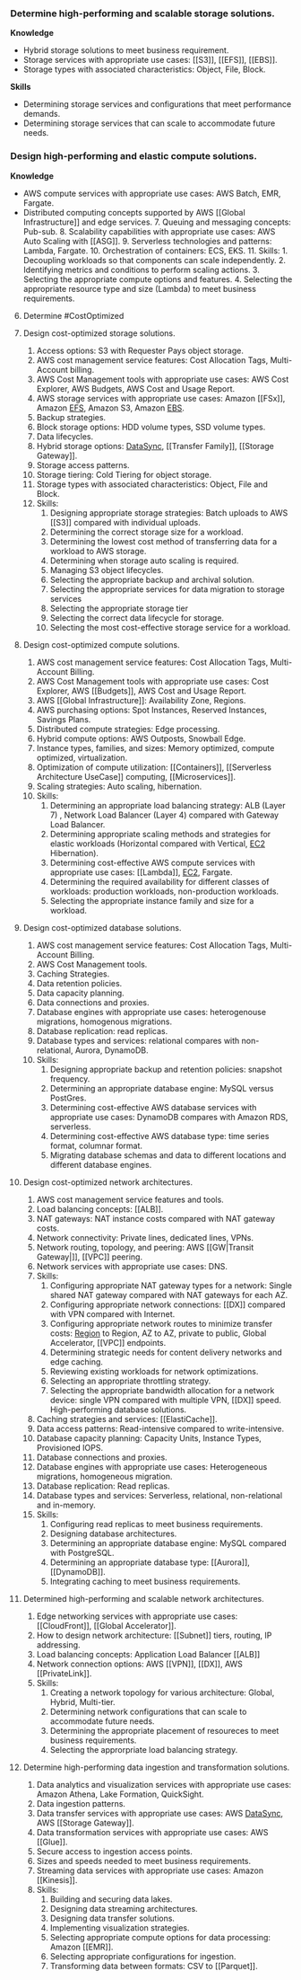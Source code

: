 ### Determine high-performing and scalable storage solutions.

**Knowledge**
- Hybrid storage solutions to meet business requirement.
- Storage services with appropriate use cases: [[S3]], [[EFS]], [[EBS]].
- Storage types with associated characteristics: Object, File, Block.

**Skills**
- Determining storage services and configurations that meet performance demands.
- Determining storage services that can scale to accommodate future needs.

### Design high-performing and elastic compute solutions.
**Knowledge**
- AWS compute services with appropriate use cases: AWS Batch, EMR, Fargate.
-  Distributed computing concepts supported by AWS [[Global Infrastructure]] and edge services.
	7. Queuing and messaging concepts: Pub-sub.
	8. Scalability capabilities with appropriate use cases:  AWS Auto Scaling with [[ASG]].
	9. Serverless technologies and patterns: Lambda, Fargate.
	10. Orchestration of containers: ECS, EKS.
	11. Skills:
		1. Decoupling workloads so that components can scale independently.
		2. Identifying metrics and conditions to perform scaling actions.
		3. Selecting the appropriate compute options and features.
		4. Selecting the appropriate resource type and size (Lambda) to meet business requirements.
6. Determine #CostOptimized 
7. Design cost-optimized storage solutions.
	1. Access options: S3 with Requester Pays object storage.
	2. AWS cost management service features: Cost Allocation Tags, Multi-Account billing.
	3. AWS Cost Management tools with appropriate use cases: AWS Cost Explorer, AWS Budgets, AWS Cost and Usage Report.
	4. AWS storage services with appropriate use cases: Amazon [[FSx]], Amazon [EFS](EFS.md), Amazon S3, Amazon [EBS](EBS.md).
	5. Backup strategies.
	6. Block storage options: HDD volume types, SSD volume types.
	7. Data lifecycles.
	8. Hybrid storage options: [DataSync](DataSync.md), [[Transfer Family]], [[Storage Gateway]].
	9. Storage access patterns.
	10. Storage tiering: Cold Tiering for object storage.
	11. Storage types with associated characteristics: Object, File and Block.
	12. Skills:
		1. Designing appropriate storage strategies: Batch uploads to AWS [[S3]] compared with individual uploads.
		2. Determining the correct storage size for a workload.
		3. Determining the lowest cost method of transferring data for a workload to AWS storage.
		4. Determining when storage auto scaling is required. 
		5. Managing S3 object lifecycles.
		6. Selecting the appropriate backup and archival solution.
		7. Selecting the appropriate services for data migration to storage services
		8. Selecting the appropriate storage tier
		9. Selecting the correct data lifecycle for storage.
		10. Selecting the most cost-effective storage service for a workload.
8. Design cost-optimized compute solutions.
	1. AWS cost management service features: Cost Allocation Tags, Multi-Account Billing.
	2. AWS Cost Management tools with appropriate use cases: Cost Explorer, AWS [[Budgets]], AWS Cost and Usage Report.
	3. AWS [[Global Infrastructure]]: Availability Zone, Regions.
	4. AWS purchasing options: Spot Instances, Reserved Instances, Savings Plans.
	5. Distributed compute strategies: Edge processing.
	6. Hybrid compute options: AWS Outposts, Snowball Edge.
	7. Instance types, families, and sizes: Memory optimized, compute optimized, virtualization.
	8. Optimization of compute utilization: [[Containers]], [[Serverless Architecture UseCase]] computing, [[Microservices]].
	9. Scaling strategies: Auto scaling, hibernation.
	10. Skills:
		1. Determining an appropriate load balancing strategy: ALB (Layer 7) , Network Load Balancer (Layer 4) compared with Gateway Load Balancer.
		2. Determining appropriate scaling methods and strategies for elastic workloads (Horizontal compared with Vertical, [EC2](EC2.md) Hibernation).
		3. Determining cost-effective AWS compute services with appropriate use cases: [[Lambda]], [EC2](EC2.md), Fargate.
		4. Determining the required availability for different classes of workloads: production workloads, non-production workloads.
		5. Selecting the appropriate instance family and size for a workload.
9. Design cost-optimized database solutions.
	1. AWS cost management service features: Cost Allocation Tags, Multi-Account Billing.
	2. AWS Cost Management tools.
	3. Caching Strategies.
	4. Data retention policies.
	5. Data capacity planning.
	6. Data connections and proxies.
	7. Database engines with appropriate use cases: heterogenouse migrations, homogenous migrations.
	8. Database replication: read replicas.
	9. Database types and services: relational compares with non-relational, Aurora, DynamoDB.
	10. Skills:
		1. Designing appropriate backup and retention policies: snapshot frequency.
		2. Determining an appropriate database engine: MySQL versus PostGres.
		3. Determining cost-effective AWS database services with appropriate use cases: DynamoDB compares with Amazon RDS, serverless.
		4. Determining cost-effective AWS database type: time series format, columnar format.
		5. Migrating database schemas and data to different locations and different database engines.
		   
1. Design cost-optimized network architectures.
	1. AWS cost management service features and tools.
	2. Load balancing concepts: [[ALB]].
	3. NAT gateways: NAT instance costs compared with NAT gateway costs.
	4. Network connectivity: Private lines, dedicated lines, VPNs.
	5. Network routing, topology, and peering: AWS [[GW|Transit Gateway|]], [[VPC]] peering.
	6. Network services with appropriate use cases: DNS.
	7. Skills:
		1. Configuring appropriate NAT gateway types for a network: Single shared NAT gateway compared with NAT gateways for each AZ.
		2. Configuring appropriate network connections: [[DX]] compared with VPN compared with Internet.
		3. Configuring appropriate network routes to minimize transfer costs: [Region](Region.md) to Region, AZ to AZ, private to public, Global Accelerator, [[VPC]] endpoints.
		4. Determining strategic needs for content delivery networks and edge caching.
		5. Reviewing existing workloads for network optimizations.
		6. Selecting an appropriate throttling strategy.
		7. Selecting the appropriate bandwidth allocation for a network device: single VPN compared with multiple VPN, [[DX]] speed.
 High-performing database solutions.
	1. Caching strategies and services: [[ElastiCache]].
	2. Data access patterns: Read-intensive compared to write-intensive.
	3. Database capacity planning: Capacity Units, Instance Types, Provisioned IOPS.
	4. Database connections and proxies.
	5. Database engines with appropriate use cases: Heterogeneous migrations, homogeneous migration.
	6. Database replication: Read replicas.
	7. Database types and services: Serverless, relational, non-relational and in-memory.
	8. Skills:
		1. Configuring read replicas to meet business requirements.
		2. Designing database architectures.
		3. Determining an appropriate database engine: MySQL compared with PostgreSQL.
		4. Determining an appropriate database type: [[Aurora]], [[DynamoDB]].
		5. Integrating caching to meet business requirements.
4. Determined high-performing and scalable network architectures.
	1. Edge networking services with appropriate use cases: [[CloudFront]], [[Global Accelerator]].
	2. How to design network architecture: [[Subnet]] tiers, routing, IP addressing.
	3. Load balancing concepts: Application Load Balancer [[ALB]]
	4. Network connection options: AWS [[VPN]], [[DX]], AWS [[PrivateLink]].
	5. Skills:
		1. Creating a network topology for various architecture: Global, Hybrid, Multi-tier.
		2. Determining network configurations that can scale to accommodate future needs.
		3. Determining the appropriate placement of resoureces to meet business requirements.
		4. Selecting the approrpriate load balancing strategy.
5. Determine high-performing data ingestion and transformation solutions.
	1. Data analytics and visualization services with appropriate use cases: Amazon Athena, Lake Formation, QuickSight.
	2. Data ingestion patterns.
	3. Data transfer services with appropriate use cases: AWS [DataSync](DataSync.md), AWS [[Storage Gateway]].
	4. Data transformation services with appropriate use cases: AWS [[Glue]].
	5. Secure access to ingestion access points.
	6. Sizes and speeds needed to meet business requirements.
	7. Streaming data services with appropriate use cases: Amazon [[Kinesis]].
	8. Skills:
		1. Building and securing data lakes.
		2. Designing data streaming architectures.
		3. Designing data transfer solutions.
		4. Implementing visualization strategies.
		5. Selecting appropriate compute options for data processing: Amazon [[EMR]].
		6. Selecting appropriate configurations for ingestion.
		7. Transforming data between formats: CSV to [[Parquet]].
